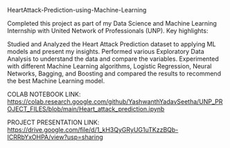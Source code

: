 HeartAttack-Prediction-using-Machine-Learning

Completed this project as part of my Data Science and Machine Learning Internship with United Network of Professionals (UNP). 
Key highlights:

Studied and Analyzed the Heart Attack Prediction dataset to applying ML models and present my insights.
Performed various Exploratory Data Analysis to understand the data and compare the variables.
Experimented with different Machine Learning algorithms, Logistic Regression, Neural Networks, Bagging, and Boosting and compared the results to recommend the best Machine Learning model.

COLAB NOTEBOOK LINK: https://colab.research.google.com/github/YashwanthYadavSeetha/UNP_PROJECT_FILES/blob/main/Heart_attack_prediction.ipynb


PROJECT PRESENTATION LINK: https://drive.google.com/file/d/1_kH3QyGRyUG1uTKzzBQb-ICRRbYxOHPA/view?usp=sharing
